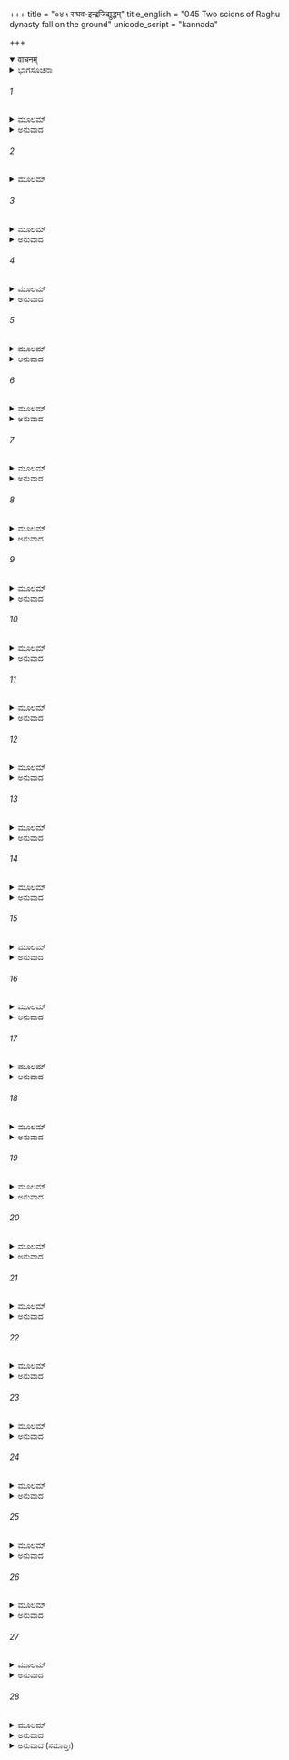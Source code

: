 +++
title = "०४५ राघव-इन्द्रजिद्युद्धम्"
title_english = "045 Two scions of Raghu dynasty fall on the ground"
unicode_script = "kannada"

+++
<details open><summary>वाचनम्</summary>

<div class="audioEmbed"  caption="श्रीराम-हरिसीताराममूर्ति-घनपाठिभ्यां वचनम्" src="https://archive.org/download/Ramayana-recitation-Sriram-harisItArAmamUrti-Ghanapaati-v2/Kanda_6/Kanda_6_YK-045-Two_scions_of_Raghu_dynasty_fall_on_the_ground_0.mp3"></div>
</details>



<details><summary>ಭಾಗಸೂಚನಾ</summary>

ಇಂದ್ರಜಿತುವಿನ ಬಾಣಗಳಿಂದ ರಾಮ-ಲಕ್ಷ್ಮಣರ ಮೂರ್ಛೆ, ವಾನರರ ಶೋಕ
</details>

###### 1


<details><summary>ಮೂಲಮ್</summary>

ಸ ತಸ್ಯ ಗತಿಮನ್ವಿಚ್ಛನ್ ರಾಜಪುತ್ರಃ  ಪ್ರತಾಪವಾನ್ ।  
ದಿದೇಶಾತಿಬಲೋ ರಾಮೋ ದಶ ವಾನರಯೂಥಪಾನ್ ॥
</details>

<details><summary>ಅನುವಾದ</summary>

ಮಹಾಬಲಶಾಲೀ, ಪ್ರತಾಪಿಯಾದ ಶ್ರೀರಾಮನು ಇಂದ್ರಜಿತು ಎಲ್ಲಿರುವನೆಂದು ತಿಳಿಯಲು ವಾನರ ಸೇನಾನಾಯಕರಿಗೆ ಆಜ್ಞಾಪಿಸಿದನು.॥1॥
</details>

###### 2


<details><summary>ಮೂಲಮ್</summary>

ದ್ವೌ ಸುಷೇಣಸ್ಯ ದಾಯಾದೌ ನೀಲಂ ಚ ಪ್ಲವಗಾಧಿಪಮ್ ।  
ಅಂಗದಂ ವಾಲಿಪುತ್ರಂ ಚ ಶರಭಂ ಚ ತರಸ್ವಿನಮ್ ॥
</details>

###### 3


<details><summary>ಮೂಲಮ್</summary>

ದ್ವಿವಿದಂ ಚ ಹನೂಮಂತಂ ಸಾನುಪ್ರಸ್ಥಂ ಮಹಾಬಲಮ್ ।  
ಋಷಭಂ ಚರ್ಷಭಸ್ಕಂಧಮಾದಿದೇಶ  ಪರಂತಪಃ ॥
</details>

<details><summary>ಅನುವಾದ</summary>

ಅವರಲ್ಲಿ ಇಬ್ಬರು ಸುಷೇಣನ ಪುತ್ರರಾಗಿದ್ದರು, ಉಳಿದ ಎಂಟು ಮಂದಿ ನೀಲ, ವಾಲಿಪುತ್ರ ಅಂಗದ, ವೇಗಶಾಲೀ ಶರಭ, ದ್ವಿವಿದ, ಹನುಮಂತ, ಮಹಾಬಲಿ ಸಾನುಪ್ರಸ್ಥ, ಋಷಭ ಹಾಗೂ ಋಷಭಸ್ಕಂದರಾಗಿದ್ದರು. ಪರಂತಪರಾದ ಈ ಹತ್ತು ವಾನರರಿಗೆ ಅವನನ್ನು ಹುಡುಕಲು ತಿಳಿಸಿದನು.॥2-3॥
</details>

###### 4


<details><summary>ಮೂಲಮ್</summary>

ತೇ ಸಂಪ್ರಹೃಷ್ಟಾ ಹರಯೋ ಭೀಮಾನುದ್ಯಮ್ಯ ಪಾದಪಾನ್ ।  
ಆಕಾಶಂ ವಿವಿಶುಃ ಸರ್ವೇ ಮಾರ್ಗಮಾಣಾ ದಿಶೋ ದಶ ॥
</details>

<details><summary>ಅನುವಾದ</summary>

ಆಗ ಆ ಎಲ್ಲ ವಾನರರು ಭಯಂಕರ ವೃಕ್ಷಗಳನ್ನೆತ್ತಿಕೊಂಡು ಹತ್ತು ದಿಕ್ಕುಗಳಲ್ಲಿಯೂ ಹುಡುಕುತ್ತಾ ಭಾರೀ ಹರ್ಷದಿಂದ ಆಕಾಶಮಾರ್ಗದಿಂದ ಹೊರಟರು.॥4॥
</details>

###### 5


<details><summary>ಮೂಲಮ್</summary>

ತೇಷಾಂ ವೇಗವತಾಂ ವೇಗಮಿಷುಭಿರ್ವೇಗವತ್ತರೈಃ ।  
ಅಸ್ತ್ರವಿತ್ ಪರಮಾಸ್ತ್ರಸ್ತು ವಾರಯಾಮಾಸ ರಾವಣಿಃ ॥
</details>

<details><summary>ಅನುವಾದ</summary>

ಆದರೆ ಅಸ್ತ್ರವೇತ್ತನಾದ ಇಂದ್ರಜಿತು ಅತ್ಯಂತ ವೇಗಶಾಲಿ ಬಾಣಗಳ ಮಳೆಗರೆದು, ಉತ್ತಮ ಅಸ್ತ್ರಗಳಿಂದ ಆ ವಾನರರ ವೇಗವನ್ನು ತಡೆದುಬಿಟ್ಟನು.॥5॥
</details>

###### 6


<details><summary>ಮೂಲಮ್</summary>

ತಂ ಭೀಮವೇಗಾ ಹರಯೋ ನಾರಾಚೈಃ ಕ್ಷತವಿಕ್ಷತಾಃ ।  
ಅಂಧಕಾರೇ ನ ದದೃಶುರ್ಮೇಘೈಃ ಸೂರ್ಯಮಿವಾವೃತಮ್ ॥
</details>

<details><summary>ಅನುವಾದ</summary>

ಬಾಣಗಳಿಂದ ಕ್ಷತವಿಕ್ಷಿತರಾದರೂ ಆ ಭಯಾನಕ ವೇಗಶಾಲೀ ವಾನರರು ಅಂಧಕಾರಮಯ ಮೋಡಗಳಲ್ಲಿ ಮರೆಯಾದ ಸೂರ್ಯನನ್ನು ನೋಡಲಾಗದಂತೆ ಇಂದ್ರಜಿತುವನ್ನು ಕಾಣದಾದರು.॥6॥
</details>

###### 7


<details><summary>ಮೂಲಮ್</summary>

ರಾಮಲಕ್ಷ್ಮಣಯೋರೇವ ಸರ್ವದೇಹಭಿದಃ ಶರಾನ್ ।  
ಭೃಶಮಾವೇಶಯಾಮಾಸ ರಾವಣಿಃ ಸಮಿತಿಂಜಯಃ ॥
</details>

<details><summary>ಅನುವಾದ</summary>

ಬಳಿಕ ಯುದ್ಧವಿಜಯೀ ಇಂದ್ರಜಿತು ಪುನಃ ಶ್ರೀರಾಮ-ಲಕ್ಷ್ಮಣರ ಮೇಲೆ ಬಾಣಗಳ ಮಳೆಗರೆದು, ಅವರ ಅಂಗಗಳನ್ನು ಗಾಯಗೊಳಿಸಿದನು.॥7॥
</details>

###### 8


<details><summary>ಮೂಲಮ್</summary>

ನಿರಂತರಶರೀರೌ ತು ತಾವುಭೌ ರಾಮಲಕ್ಷ್ಮಣೌ ।  
ಕ್ರುದ್ಧೇನೇಂದ್ರಜಿತಾ ವೀರೌ ಪನ್ನಗೈಃ ಶರತಾಂ ಗತೈಃ ॥
</details>

<details><summary>ಅನುವಾದ</summary>

ಕುಪಿತನಾದ ಇಂದ್ರಜಿತು ರಾಮ-ಲಕ್ಷ್ಮಣರ ಶರೀರದಲ್ಲಿ ಎಳ್ಳು ಹಾಕಲು ಜಾಗ ಇಲ್ಲದ ಸರ್ಪರೂಪೀ ಬಾಣಗಳನ್ನು ಪ್ರಯೋಗಿಸಿದನು.॥8॥
</details>

###### 9


<details><summary>ಮೂಲಮ್</summary>

ತಯೋಃ ಕ್ಷತಜಮಾರ್ಗೇಣ ಸುಸ್ರಾವ ರುಧಿರಂ ಬಹು ।  
ತಾವುಭೌ ಚ ಪ್ರಕಾಶೇತೇ ಪುಷ್ಪಿತಾವಿವ ಕಿಂಶುಕೌ ॥
</details>

<details><summary>ಅನುವಾದ</summary>

ಅವರಿಬ್ಬರ ಶರೀರಕ್ಕೆ ಬಾಣ ತಗುಲಿ ರಕ್ತಹರಿಯತೊಡಗಿತು. ಆಗ ಅವರಿಬ್ಬರೂ ಅರಳಿದ ಹೂವುಗಳುಳ್ಳ ಮುತ್ತುಗದ ಮರಗಳಂತೆ ಪ್ರಕಾಶಿಸುತ್ತಿದ್ದರು.॥9॥
</details>

###### 10


<details><summary>ಮೂಲಮ್</summary>

ತತಃ ಪರ್ಯಂತ ರಕ್ತಾಕ್ಷೋ ಭಿನ್ನಾಂಜನಚಯೋಪಮಃ ।  
ರಾವಣಿರ್ಭ್ರಾತರೌ ವಾಕ್ಯಮಂತರ್ಧಾನಗತೋಽಬ್ರವೀತ್ ॥
</details>

<details><summary>ಅನುವಾದ</summary>

ಕೆಂಪಾದ ಕಡೆಗಣ್ಣುಗಳುಳ್ಳ ಇದ್ದಲು ರಾಶಿಯಂತೆ ಕಪ್ಪಾದ ಇಂದ್ರಜಿತು ಅಂತರ್ಧಾನನಾಗಿಯೇ ರಾಮ -ಲಕ್ಷ್ಮಣರಲ್ಲಿ ನುಡಿದನು.॥10॥
</details>

###### 11


<details><summary>ಮೂಲಮ್</summary>

ಯುದ್ಧ್ಯಮಾನಮನಾಲಕ್ಷ್ಯಂ ಶಕ್ರೋಽಪಿ ತ್ರಿದಶೇಶ್ವರಃ ।  
ದ್ರಷ್ಟುಮಾಸಾದಿತುಂ ವಾಪಿ ನ ಶಕ್ತಃ ಕಿಂ ಪುನರ್ಯುವಾಮ್ ॥
</details>

<details><summary>ಅನುವಾದ</summary>

ಯುದ್ಧದಲ್ಲಿ ಅದೃಶ್ಯನಾದಾಗ ನನ್ನನ್ನು ದೇವೇಂದ್ರನೂ ನೋಡಲಾರನು; ಹಾಗಿರುವಾಗ ನಿಮ್ಮಿಬ್ಬರ ವಿಷಯದಲ್ಲಿ ಹೇಳುವುದೇನಿದೆ.॥11॥
</details>

###### 12


<details><summary>ಮೂಲಮ್</summary>

ಪ್ರಾಪಿತಾವಿಷುಜಾಲೇನ ರಾಘವೌ ಕಂಕಪತ್ರಿಣಾ ।  
ಏಷ ರೋಷಪರೀತಾತ್ಮಾ ನಯಾಮಿ ಯಮಸಾದನಮ್ ॥
</details>

<details><summary>ಅನುವಾದ</summary>

ರಘುವಂಶೀಯರಾದ ನಿಮ್ಮಿಬ್ಬರನ್ನು ನಾನು ಕಾಗೆಯ ರೆಕ್ಕೆಗಳಿರುವ ಬಾಣಗಳಿಂದ ಮುಚ್ಚಿಬಿಟ್ಟಿರುವೆನು. ರೋಷ ಗೊಂಡಿರುವ ನಾನು ನಿಮ್ಮನ್ನು ಈಗಲೇ ಯಮಲೋಕಕ್ಕೆ ಅಟ್ಟಿಬಿಡುವೆನು.॥12॥
</details>

###### 13


<details><summary>ಮೂಲಮ್</summary>

ಏವಮುಕ್ತ್ವಾ ತು ಧರ್ಮಜ್ಞೌ ಭ್ರಾತರೌ ರಾಮಲಕ್ಷ್ಮಣೌ ।  
ನಿರ್ಬಿಭೇದ ಶಿತೈರ್ಬಾಣೈಃ ಪ್ರಜಹರ್ಷ ನನಾದ ಚ ॥
</details>

<details><summary>ಅನುವಾದ</summary>

ಹೀಗೆ ಹೇಳಿ ಅವನು ಧರ್ಮಜ್ಞರಾದ ರಾಮ-ಲಕ್ಷ್ಮಣರನ್ನು ಹರಿತವಾದ ಬಾಣಗಳಿಂದ ಪ್ರಹರಿಸಿ, ಗಹಗಹಿಸಿ ನಗುತ್ತಾ ಗರ್ಜಿಸಿದನು.॥13॥
</details>

###### 14


<details><summary>ಮೂಲಮ್</summary>

ಭಿನ್ನಾಂಜನಚಯಶ್ಯಾಮೋ ವಿಸ್ಫಾರ್ಯ ವಿಪುಲಂ ಧನುಃ ।  
ಭೂಯ ಏವ ಶರಾನ್ಘೋರಾನ್ ವಿಸಸರ್ಜ ಮಹಾಮೃಧೇ ॥
</details>

<details><summary>ಅನುವಾದ</summary>

ಕಾಡಿಗೆಯ ರಾಶಿಯಂತಿದ್ದ ಶ್ಯಾಮಲವರ್ಣದ ಇಂದ್ರಜಿತು ಪುನಃ ತನ್ನ ವಿಶಾಲವಾದ ಧನುಸ್ಸನ್ನೆತ್ತಿ ಬಾಣಗಳ ಘೋರ ಮಳೆಯನ್ನೇ ಸುರಿಸಿದನು.॥14॥
</details>

###### 15


<details><summary>ಮೂಲಮ್</summary>

ತತೋ ಮರ್ಮಸು ಮರ್ಮಜ್ಞೋ ಮಜ್ಜಯನ್ನಿಶಿತಾನ್ಶರಾನ್ ।  
ರಾಮಲಕ್ಷ್ಮಣಯೋರ್ವೀರೋ ನನಾದ ಚ ಮುಹುರ್ಮುಹುಃ ॥
</details>

<details><summary>ಅನುವಾದ</summary>

ಮರ್ಮ ಸ್ಥಾನಗಳನ್ನು ಬಲ್ಲ ಆ ವೀರನು ಶ್ರೀರಾಮ-ಲಕ್ಷ್ಮಣರ ಮರ್ಮಸ್ಥಾನಗಳಲ್ಲಿ ಬಾಣಿ ನೆಟ್ಟು ಪದೇ ಪದೇ ಗರ್ಜಿಸತೊಡಗಿದನು.॥15॥
</details>

###### 16


<details><summary>ಮೂಲಮ್</summary>

ಬದ್ಧೌ ತು ಶರಬಂಧೇನ ತಾವುಭೌ ರಣಮೂರ್ಧನಿ ।  
ನಿಮೇಷಾಂತರಮಾತ್ರೇಣ ನ ಶೇಕತುರವೇಕ್ಷಿತುಮ್ ॥
</details>

<details><summary>ಅನುವಾದ</summary>

ರಣಭೂಮಿಯಲ್ಲಿ ಇಂದ್ರಜಿತುವಿನ ಬಾಣಗಳ ಕಟ್ಟಿಗೆ ಸಿಕ್ಕಿಬಿದ್ದಿದ್ದ ರಾಮ-ಲಕ್ಷ್ಮಣರು ನಿಮಿಷ ಮಾತ್ರದಲ್ಲಿ ಕಣ್ಗಳಿಂದ ನೋಡಲೂ ಅಸಮರ್ಥರಾದರು. (ನಿಜವಾಗಿ ಇದು ನರಲೀಲಾ ಮಾತ್ರವಾಗಿತ್ತು. ಅವರಾದರೋ ಕಾಲಕ್ಕೂ ಕಾಲರಾಗಿರುವರು, ಅವರನ್ನು ಯಾರು ತಾನೇ ಬಂಧಿಸಬಲ್ಲರು?॥16॥
</details>

###### 17


<details><summary>ಮೂಲಮ್</summary>

ತತೋ ವಿಭಿನ್ನ ಸರ್ವಾಂಗೌ ಶರಶಲ್ಯಾಚಿತೌಕೃತೌ ।  
ಧ್ವಜಾವಿವ ಮಹೇಂದ್ರಸ್ಯ ರಜ್ಜು ಮುಕ್ತೌ ಪ್ರಕಂಪಿತೌ ॥
</details>

<details><summary>ಅನುವಾದ</summary>

ಹೀಗೆ ಅವರ ಶರೀರಗಳೆಲ್ಲ ಬಾಣಗಳಿಂದ ಛಿನ್ನವಾದುವು, ಬಾಣಗಳಿಂದ ವ್ಯಾಪ್ತರಾಗಿದ್ದರು. ಹಗ್ಗಹರಿದ ಎರಡು ಇಂದ್ರಧ್ವಜಗಳಂತೆ ಆ ರಾಜಕುಮಾರರು ಓಲಾಡತೊಡಗಿದರು.॥17॥
</details>

###### 18


<details><summary>ಮೂಲಮ್</summary>

ತೌ ಸಂಪ್ರಚಲಿತೌ ವೀರೌಮರ್ಮಭೇದೇನ ಕರ್ಶಿತೌ ।  
ನಿಪೇತತುರ್ಮಹೇಷ್ವಾಸೌ ಜಗತ್ಯಾಂ ಜಗತೀಪತೀ ॥
</details>

<details><summary>ಅನುವಾದ</summary>

ಆ ಮಹಾ ಧನುರ್ಧರ ವೀರಭೂಪಾಲರು ಮರ್ಮಸ್ಥಳ ಭೇದನದಿಂದಾಗಿ ವಿಚಲಿತರಾಗಿ ಬಳಲಿ ಭೂಮಿಯ ಮೇಲೆ ಬಿದ್ದರು.॥18॥
</details>

###### 19


<details><summary>ಮೂಲಮ್</summary>

ತೌ ವೀರಶಯನೇ ವೀರೌ ಶಯಾನೌ ರುಧಿರೋಕ್ಷಿತೌ ।  
ತರವೇಷ್ಟಿತ ಸರ್ವಾಂಗಾವಾರ್ತೌ ಪರಮಪೀಡಿತೌ ॥
</details>

<details><summary>ಅನುವಾದ</summary>

ರಣರಂಗದಲ್ಲಿ ವೀರಶಯ್ಯೆಯಲ್ಲಿ ಮಲಗಿದ ಆ ವೀರರೀರ್ವರು ರಕ್ತದಿಂದ ತೊಯ್ದುಹೋಗಿದ್ದರು. ಅವರ ಸರ್ವಾಂಗಗಳಲ್ಲಿ ಬಾಣರೂಪೀ ನಾಗಗಳು ಸುತ್ತಿಕೊಂಡಿದ್ದು ಅವರು ಅತ್ಯಂತ ಪೀಡಿತರಾಗಿದ್ದರು.॥19॥
</details>

###### 20


<details><summary>ಮೂಲಮ್</summary>

ನಹ್ಯವಿದ್ಧಂ ತಯೋರ್ಗಾತ್ರೇ ಬಭೂವಾಂಗುಲಮಂತರಮ್ ।  
ನಾನಿರ್ವಿಣ್ಣಂ ನ ಚಾಧ್ವಸ್ತಬ್ಧ ಮಾಕರಾಗ್ರಾದಜಿಹ್ಮಗೈಃ ॥
</details>

<details><summary>ಅನುವಾದ</summary>

ಬಾಣಗಳು ನಾಟದೇ ಇರುವ ಒಂದಂಗುಲ ಸ್ಥಳವೂ ಅವರ ಶರೀರದಲ್ಲಿ ಇರಲಿಲ್ಲ. ಬೆರಳು ತುದಿಗಳವರೆಗೂ ಪೀಡಿಸಲ್ಪಡದ ಸ್ಥಳವಾಗಲೀ, ನೋಯದೆ ಇರುವ ಜಾಗವಾಗಲೀ ಕೊಂಚವೂ ಇರಲಿಲ್ಲ.॥20॥
</details>

###### 21


<details><summary>ಮೂಲಮ್</summary>

ತೌ ತು ಕ್ರೂರೇಣ ನಿಹತೌ ರಕ್ಷಸಾ ಕಾಮರೂಪಿಣಾ ।  
ಅಸೃಕ್ಸುಸ್ರುವತುಸ್ತೀವ್ರಂ ಜಲಂ ಪ್ರಸ್ರವಣಾವಿವ ॥
</details>

<details><summary>ಅನುವಾದ</summary>

ಚಿಲುಮೆಯಿಂದ ನೀರು ಚಿಮ್ಮುವಂತೆ ಅವರಿಬ್ಬರ ಶರೀರಗಳಿಂದ ರಕ್ತ ಹರಿಯುತ್ತಿತ್ತು. ಕಾಮರೂಪಿಯಾದ ಆ ಕ್ರೂರ ರಾಕ್ಷಸನು ಬಾಣಗಳಿಂದ ಬಹಳವಾಗಿ ಗಾಯಗೊಳಿಸಿದ್ದನು.॥21॥
</details>

###### 22


<details><summary>ಮೂಲಮ್</summary>

ಪಪಾತ ಪ್ರಥಮಂ ರಾಮೋ ವಿದ್ಧೋ ಮರ್ಮಸು ಮಾರ್ಗಣೈಃ ।  
ಕ್ರೋಧಾದಿಂದ್ರಜಿತಾ ಯೇನ ಪುರಾ ಶಕ್ರೋ ವಿನಿರ್ಜಿತಃ ॥
</details>

<details><summary>ಅನುವಾದ</summary>

ಹಿಂದೆ ಇಂದ್ರನನ್ನೇ ಗೆದ್ದ ಆ ಇಂದ್ರಜಿತು ಕ್ರುದ್ಧನಾಗಿ ಪ್ರಯೋಗಿಸಿದ ಬಾಣಗಳ ಮರ್ಮಾಘಾತದಿಂದ ಮೊದಲಿಗೆ ಶ್ರೀರಾಮನು ಧರೆಗುರುಳಿದನು.॥22॥
</details>

###### 23


<details><summary>ಮೂಲಮ್</summary>

ರುಕ್ಮಪುಂಖೈಃ ಪ್ರಸನ್ನಾಗ್ರೈ ರಜೋಗತಿಭಿರಾಶುಗೈಃ ।  
ನಾರಾಚೈರರ್ಧನಾರಾಚೈರ್ಭಲ್ಲೈರಂಜಲಿಕೈರಪಿ ।  
ವಿವ್ಯಾಧ ವತ್ಸದಂತೈಶ್ಚ  ಸಿಂಹದಂಷ್ಟ್ರೈಃ ಕ್ಷುರೈಸ್ತಥಾ ॥
</details>

<details><summary>ಅನುವಾದ</summary>

ಇಂದ್ರಜಿತುವು ಸ್ವರ್ಣ ಪಂಖಗಳುಳ್ಳ ಸ್ವಚ್ಛವಾದ ಅಗ್ರಭಾಗ ಮತ್ತು ಧೂಳಿಗೆ ಸಮಾನವಾದ ಶೀಘ್ರಗಾಮಿ ನಾರಾಚ, ಅರ್ಧನಾರಾಚ, ಭಲ್ಲ, ಅಂಜಲಿಕ, ವತ್ಸದಂತ, ಸಿಂಹದಂಷ್ಟ್ರ, ಕ್ಷುರ ಮುಂತಾದ ಬಾಣಗಳಿಂದ ಗಾಯಗೊಳಿಸಿದ್ದನು.॥23॥
</details>

###### 24


<details><summary>ಮೂಲಮ್</summary>

ಸ ವೀರಶಯನೇ ಶಿಶ್ಯೇಽವಿಜ್ಯಮಾವಿಧ್ಯ ಕಾರ್ಮುಕಮ್ ।  
ಭಿನ್ನಮುಷ್ಟಿಪರೀಣಾಹಂ ತ್ರಿನತಂ ರುಕ್ಮಭೂಷಿತಮ್ ॥
</details>

<details><summary>ಅನುವಾದ</summary>

ಶಿಥಿಲವಾದ ಮುಷ್ಟಿಯುಳ್ಳ ಎರಡೂ ತುದಿಗಳಲ್ಲಿ ಮತ್ತು ಮಧ್ಯಭಾಗದಲ್ಲಿಯೂ ಬಾಗಿಕೊಂಡಿದ್ದ ಸ್ವರ್ಣಭೂಷಿತವಾದ, ಹೆದೆ ಏರಿಸಿದ ಧನುಸ್ಸನ್ನು ತ್ಯಜಿಸಿ ಶ್ರೀರಾಮನು ವೀರಶಯ್ಯೆಯಲ್ಲಿ ಮಲಗಿದ್ದನು.॥24॥
</details>

###### 25


<details><summary>ಮೂಲಮ್</summary>

ಬಾಣಪಾತಾಂತರೇ ರಾಮಂ ಪತಿತಂ ಪುರುಷರ್ಷಭಮ್ ।  
ಸ ತತ್ರ ಲಕ್ಷ್ಮಣೋ ದೃಷ್ಟ್ವಾ ನಿರಾಶೋ ಜೀವಿತೇಽಭವತ್ ॥
</details>

<details><summary>ಅನುವಾದ</summary>

ಎಸೆದ ಬಾಣವು ಎಷ್ಟು ದೂರ ಬೀಳುವುದೋ ಅಷ್ಟು ದೂರದಲ್ಲಿ ನೆಲಕ್ಕೆ ಬಿದ್ದಿದ್ದ ಪುರುಷಶ್ರೇಷ್ಠ ಶ್ರೀರಾಮನನ್ನು ನೋಡಿ ಲಕ್ಷ್ಮಣನು ತನ್ನ ಜೀವಿತದಲ್ಲೇ ನಿರಾಶನಾದನು.॥25॥
</details>

###### 26


<details><summary>ಮೂಲಮ್</summary>

ರಾಮಂ ಕಮಲಪತ್ರಾಕ್ಷಂ ಶರಣ್ಯಂ ರಣತೋಷಿಣಮ್ ।  
ಶುಶೋಚ ಭ್ರಾತರಂ ದೃಷ್ಟ್ವಾಪತಿತಂ ಧರಣೀತಲೇ ॥
</details>

<details><summary>ಅನುವಾದ</summary>

ಸರ್ವರಿಗೂ ಶರಣ್ಯನಾದ, ಯುದ್ಧದಿಂದ ಸಂತುಷ್ಟನಾಗುವ ಕಮಲನಯನ, ತನ್ನಣ್ಣ ಶ್ರೀರಾಮನು ನೆಲದಲ್ಲಿ ಬಿದ್ದಿರುವುದನ್ನು ನೋಡಿ ಲಕ್ಷ್ಮಣನಿಗೆ ಬಹಳ ಶೋಕವುಂಟಾಯಿತು.॥26॥
</details>

###### 27


<details><summary>ಮೂಲಮ್</summary>

ಹರಯಶ್ಚಾಪಿ ತಂ ದೃಷ್ಟ್ವಾ ಸಂತಾಪಂ ಪರಮಂ ಗತಾಃ ।  
ಶೋಕಾರ್ತಾಶ್ಚುಕ್ರುಶುರ್ಘೋರಮಶ್ರುಪೂರಿತಲೋಚನಾಃ ॥
</details>

<details><summary>ಅನುವಾದ</summary>

ಆ ಸ್ಥಿತಿಯಲ್ಲಿ ರಾಮನನ್ನು ನೋಡಿದ ವಾನರರಿಗೂ ತುಂಬಾ ದುಃಖವಾಯಿತು. ಅವರು ಶೋಕಾತುರರಾಗಿ ಕಣ್ಣೀರು ಸುರಿಸುತ್ತಾ ಆರ್ತನಾದ ಮಾಡತೊಡಗಿದರು.॥27॥
</details>

###### 28


<details><summary>ಮೂಲಮ್</summary>

ಬದ್ಧೌ ತು ತೌ ವೀರಶಯೇ ಶಯಾನೌ  
ತೇ ವಾನರಾಃ ಸಂಪರಿವಾರ್ಯತಸ್ಥುಃ ।  
ಸಮಾಗತಾ ವಾಯುಸುತ ಪ್ರಮುಖ್ಯಾ  
ವಿಷಾದಮಾರ್ತಾಃ ಪರಮಂ ಚ ಜಗ್ಮುಃ ॥
</details>

<details><summary>ಅನುವಾದ</summary>

ನಾಗಪಾಶದಲ್ಲಿ ಬಂಧಿತರಾಗಿ ವೀರಶಯ್ಯೆಯಲ್ಲಿ ಮಲಗಿರುವ ಆ ಸಹೋದರರಿಬ್ಬರ ಸುತ್ತಲೂ ಎಲ್ಲ ವಾನರರು ನಿಂತುಕೊಂಡರು. ಅಲ್ಲಿಗೆ ಬಂದಿರುವ ಹನುಮಂತನೇ ಮುಖ್ಯ ಮುಖ್ಯ ವಾನರರು ವ್ಯಥೆಗೊಂಡು ಬಹಳವಾಗಿ ವಿಷಾದಿಸಿದರು.॥28॥
</details>

<details><summary>ಅನುವಾದ (ಸಮಾಪ್ತಿಃ)</summary>

ಶ್ರೀವಾಲ್ಮೀಕಿ ವಿರಚಿತ ಆರ್ಷರಾಮಾಯಣ ಆದಿಕಾವ್ಯದ ಯುದ್ಧಕಾಂಡದಲ್ಲಿ ನಲವತ್ತೈದನೆಯ ಸರ್ಗ ಪೂರ್ಣವಾಯಿತು.॥45॥
</details>

